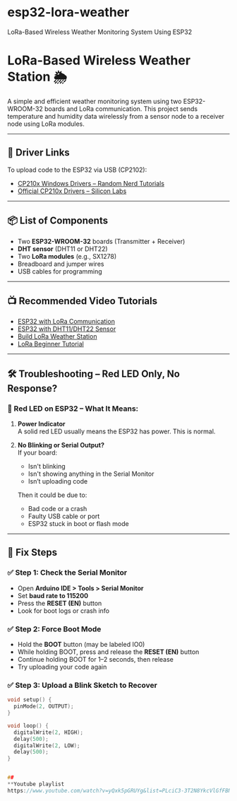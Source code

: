 # esp32-lora-weather
LoRa-Based Wireless Weather Monitoring System Using ESP32

# LoRa-Based Wireless Weather Station 🌦️

A simple and efficient weather monitoring system using two ESP32-WROOM-32 boards and LoRa communication. This project sends temperature and humidity data wirelessly from a sensor node to a receiver node using LoRa modules.

---

## 🔌 Driver Links

To upload code to the ESP32 via USB (CP2102):

- [CP210x Windows Drivers – Random Nerd Tutorials](https://randomnerdtutorials.com/installing-the-esp32-board-in-arduino-ide-windows-instructions/)
- [Official CP210x Drivers – Silicon Labs](https://www.silabs.com/software-and-tools/usb-to-uart-bridge-vcp-drivers)

---

## 📦 List of Components

- Two **ESP32-WROOM-32** boards (Transmitter + Receiver)
- **DHT sensor** (DHT11 or DHT22)
- Two **LoRa modules** (e.g., SX1278)
- Breadboard and jumper wires
- USB cables for programming

---

## 📺 Recommended Video Tutorials

- [ESP32 with LoRa Communication](https://www.youtube.com/watch?v=fOK3zN7rK6k)
- [ESP32 with DHT11/DHT22 Sensor](https://www.youtube.com/watch?v=PBK5lEc7LMc)
- [Build LoRa Weather Station](https://www.youtube.com/watch?v=qxFJyHRV2PI)
- [LoRa Beginner Tutorial](https://www.youtube.com/watch?v=x0cWiG1bW0Y)

---

## 🛠️ Troubleshooting – Red LED Only, No Response?

### 🔴 Red LED on ESP32 – What It Means:

1. **Power Indicator**  
   A solid red LED usually means the ESP32 has power. This is normal.

2. **No Blinking or Serial Output?**  
   If your board:
   - Isn't blinking
   - Isn't showing anything in the Serial Monitor
   - Isn’t uploading code  

   Then it could be due to:
   - Bad code or a crash
   - Faulty USB cable or port
   - ESP32 stuck in boot or flash mode

---

## 🔧 Fix Steps

### ✅ Step 1: Check the Serial Monitor
- Open **Arduino IDE > Tools > Serial Monitor**
- Set **baud rate to 115200**
- Press the **RESET (EN)** button
- Look for boot logs or crash info

### ✅ Step 2: Force Boot Mode
- Hold the **BOOT** button (may be labeled IO0)
- While holding BOOT, press and release the **RESET (EN)** button
- Continue holding BOOT for 1–2 seconds, then release
- Try uploading your code again

### ✅ Step 3: Upload a Blink Sketch to Recover
```cpp
void setup() {
  pinMode(2, OUTPUT);
}

void loop() {
  digitalWrite(2, HIGH);
  delay(500);
  digitalWrite(2, LOW);
  delay(500);
}


##
**Youtube playlist
https://www.youtube.com/watch?v=yQxk5pGRUYg&list=PLciC3-3T2N8YkcVlGfFBNGvLlwemC4nzt
